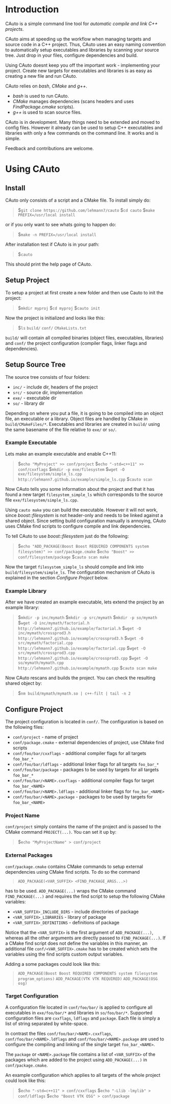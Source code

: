 
# Introduction

CAuto is a simple command line tool for _automatic compile and link C++ projects_.

CAuto aims at speeding up the workflow when managing targets and source code in a C++ project. Thus, CAuto uses an easy naming convention to automatically setup executables and libraries by scanning your source tree. Just drop in your files, configure dependencies and build.

Using CAuto doesnt keep you off the important work - implementing your project. Create new targets for executables and libraries is as easy as creating a new file and run CAuto.

CAuto relies on _bash_, _CMake_ and _g++_.

- _bash_  is used to run CAuto.
- _CMake_ manages dependencies (scans headers and uses _FindPackage.cmake_ scripts).
- _g++_   is used to scan source files.

CAuto is in development. Many things need to be extended and moved to config files. However it already can be used to setup C++ executables and libraries with only a few commands on the command line. It works and is simple.

Feedback and contributions are welcome.

# Using CAuto

## Install

CAuto only consists of a script and a CMake file. To install simply do:

> $`git clone https://github.com/lehmann7/cauto`
> $`cd cauto`
> $`make PREFIX=/usr/local install`

or if you only want to see whats going to happen do:

> $`make -n PREFIX=/usr/local install`

After installation test if CAuto is in your path:

> $`cauto`

This should print the help page of CAuto.

## Setup Project

To setup a project at first create a new folder and then use Cauto to init the project:

> $`mkdir myproj`
> $`cd myproj`
> $`cauto init`

Now the project is initialized and looks like this:

> $`ls`
> `build/`
> `conf/`
> `CMakeLists.txt`

`build/` will contain all compiled binaries (object files, executables, libraries) and `conf/` the project configuration (compiler flags, linker flags and dependencies).

## Setup Source Tree

The source tree consists of four folders:

* `inc/` - include dir, headers of the project
* `src/` - source dir, implementation
* `exe/` - executable dir
* `so/` - library dir

Depending on where you put a file, it is going to be compiled into an object file, an executable or a library. Object files are handled by CMake in `build/CMakeFiles/*`. Executables and libraries are created in `build/` using the same basename of the file relative to `exe/` or `so/`.

### Example Executable

Lets make an example executable and enable C++11:

> $`echo "MyProject" >> conf/project`
> $`echo "-std=c++11" >> conf/cxxflags`
> $`mkdir -p exe/filesystem`
> $`wget -O exe/filesystem/simple_ls.cpp http://lehmann7.github.io/example/simple_ls.cpp`
> $`cauto scan`

Now CAuto tells you some information about the project and that it has found a new target `filesystem_simple_ls` which corresponds to the source file `exe/filesystem/simple_ls.cpp`.

Using `cauto make` you can build the executable. However it will not work, since _boost::filesystem_ is not header-only and needs to be linked against a shared object. Since setting build configuration manually is annoying, CAuto uses CMake find scripts to configure compile and link dependencies.

To tell CAuto to use _boost::filesystem_ just do the following:

> $`echo "ADD_PACKAGE(Boost Boost REQUIRED COMPONENTS system filesystem)" >> conf/package.cmake`
> $`echo "Boost" >> conf/filesystem/package`
> $`cauto scan make`

Now the target `filesystem_simple_ls` should compile and link into `build/filesystem/simple_ls`. The configuration mechanism of CAuto is explained in the section _Configure Project_ below.

### Example Library

After we have created an example executable, lets extend the project by an example library:

> $`mkdir -p inc/mymath`
> $`mkdir -p src/mymath`
> $`mkdir -p so/mymath`
> $`wget -O inc/mymath/factorial.h http://lehmann7.github.io/example/factorial.h`
> $`wget -O inc/mymath/crossprod3.h http://lehmann7.github.io/example/crossprod3.h`
> $`wget -O src/mymath/factorial.cpp http://lehmann7.github.io/example/factorial.cpp`
> $`wget -O src/mymath/crossprod3.cpp http://lehmann7.github.io/example/crossprod3.cpp`
> $`wget -O so/mymath/mymath.cpp http://lehmann7.github.io/example/mymath.cpp`
> $`cauto scan make`

Now CAuto rescans and builds the project. You can check the resulting shared object by:

> $`nm build/mymath/mymath.so | c++-filt | tail -n 2`

## Configure Project

The project configuration is located in `conf/`. The configuration is based on the following files:

* `conf/project` - name of project
* `conf/package.cmake` - external dependencies of project, use CMake find scripts
* `conf/foo/bar/cxxflags` - additional compiler flags for all targets `foo_bar_*`
* `conf/foo/bar/ldflags` - additional linker flags for all targets `foo_bar_*`
* `conf/foo/bar/package` - packages to be used by targets for all targets `foo_bar_*`
* `conf/foo/bar/<NAME>.cxxflags` - additional compiler flags for target `foo_bar_<NAME>`
* `conf/foo/bar/<NAME>.ldflags` - additional linker flags for `foo_bar_<NAME>`
* `conf/foo/bar/<NAME>.package` - packages to be used by targets for `foo_bar_<NAME>`

### Project Name

`conf/project` simply contains the name of the project and is passed to the CMake command `PROJECT(...)`. You can set it up by:

> $`echo "MyProjectName" > conf/project`

### External Packages

`conf/package.cmake` contains CMake commands to setup external dependencies using CMake find scripts. To do so the command

> `ADD_PACKAGE(<VAR_SUFFIX> <FIND_PACKAGE_ARGS...>)`

has to be used. `ADD_PACKAGE(...)` wraps the CMake command `FIND_PACKAGE(...)` and requires the find script to setup the following CMake variables:

* `<VAR_SUFFIX>_INCLUDE_DIRS` - include directories of package
* `<VAR_SUFFIX>_LIBRARIES` - library of package
* `<VAR_SUFFIX>_DEFINITIONS` - definitions of package

Notice that the `<VAR_SUFFIX>` is the first argument of `ADD_PACKAGE(...)`, whereas all the other arguments are directly passed to `FIND_PACKAGE(...)`. If a CMake find script does not define the variables in this manner, an additional file `conf/<VAR_SUFFIX>.cmake` has to be created which sets the variables using the find scripts custom output variables.

Adding a some packages could look like this:

> `ADD_PACKAGE(Boost Boost REQUIRED COMPONENTS system filesystem program_options)`
> `ADD_PACKAGE(VTK VTK REQUIRED)`
> `ADD_PACKAGE(OSG osg)`

### Target Configuration

A configuration file located in `conf/foo/bar/` is applied to configure all executables in `exe/foo/bar/*` and libraries in `so/foo/bar/*`. Supported configuration files are `cxxflags`, `ldflags` and `package`. Each file is simply a list of string separated by white-space.

In contrast the files `conf/foo/bar/<NAME>.cxxflags`, `conf/foo/bar/<NAME>.ldflags` and `conf/foo/bar/<NAME>.package` are used to configure the compiling and linking of the single target `foo_bar_<NAME>`.

The `package` or `<NAME>.package` file contains a list of `<VAR_SUFFIX>` of the packages which are added to the project using `ADD_PACKAGE(...)` in `conf/package.cmake`.

An example configuration which applies to all targets of the whole project could look like this:

> $`echo "-std=c++11" > conf/cxxflags`
> $`echo "-Llib -lmylib" > conf/ldflags`
> $`echo "Boost VTK OSG" > conf/package`
